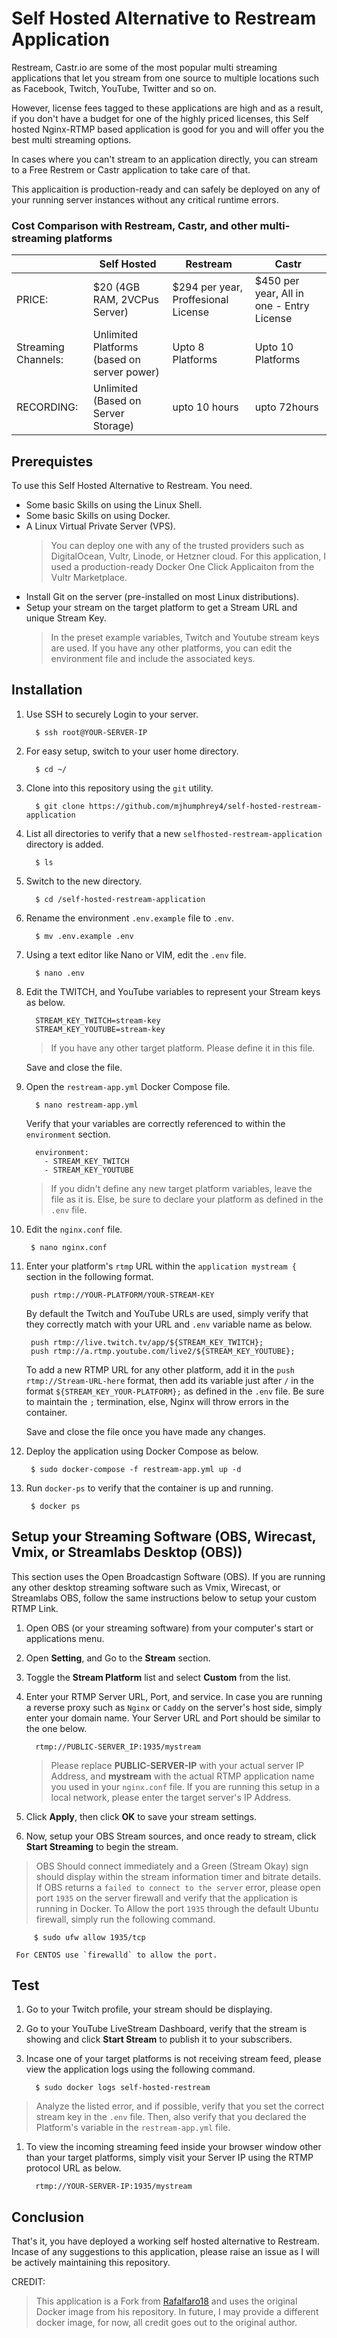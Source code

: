 # Self Hosted Alternative to Restream Application

Restream, Castr.io are some of the most popular multi streaming applications that let you stream from one source to multiple locations such as Facebook, Twitch, YouTube, Twitter and so on.

However, license fees tagged to these applications are high and as a result, if you don't have a budget for one of the highly priced licenses, this Self hosted Nginx-RTMP based application is good for you and will offer you the best multi streaming options.

In cases where you can't stream to an application directly, you can stream to a Free Restrem or Castr application to take care of that.

This applicaition is production-ready and can safely be deployed on any of your running server instances without any critical runtime errors.

### Cost Comparison with Restream, Castr, and other multi-streaming platforms

|     | Self Hosted | Restream | Castr |
| --- | --- | --- | --- |
| PRICE: | $20 (4GB RAM, 2VCPus Server) | $294 per year, Proffesional License | $450 per year, All in one - Entry License |
| Streaming Channels: | Unlimited Platforms (based on server power) | Upto 8 Platforms | Upto 10 Platforms |
| RECORDING: | Unlimited (Based on Server Storage) | upto 10 hours | upto 72hours |

## Prerequistes

To use this Self Hosted Alternative to Restream. You need.

* Some basic Skills on using the Linux Shell.
* Some basic Skills on using Docker.
* A Linux Virtual Private Server (VPS).
  > You can deploy one with any of the trusted providers such as DigitalOcean, Vultr, Linode, or Hetzner cloud. For this application, I used a production-ready Docker One Click Applicaiton from the Vultr Marketplace.
* Install Git on the server (pre-installed on most Linux distributions).
* Setup your stream on the target platform to get a Stream URL and unique Stream Key.
  > In the preset example variables, Twitch and Youtube stream keys are used. If you have any other platforms, you can edit the environment file and include the associated keys.

## Installation

1. Use SSH to securely Login to your server.

         $ ssh root@YOUR-SERVER-IP

2. For easy setup, switch to your user home directory.

         $ cd ~/

3. Clone into this repository using the `git` utility.

         $ git clone https://github.com/mjhumphrey4/self-hosted-restream-application

4. List all directories to verify that a new `selfhosted-restream-application` directory is added.

         $ ls

5. Switch to the new directory.

         $ cd /self-hosted-restream-application

6. Rename the environment `.env.example` file to `.env`.

         $ mv .env.example .env

7. Using a text editor like Nano or VIM, edit the `.env` file.

         $ nano .env

8. Edit the TWITCH, and YouTube variables to represent your Stream keys as below.

         STREAM_KEY_TWITCH=stream-key
         STREAM_KEY_YOUTUBE=stream-key

   > If you have any other target platform. Please define it in this file.

   Save and close the file.

9. Open the `restream-app.yml` Docker Compose file.

         $ nano restream-app.yml

     Verify that your variables are correctly referenced to within the `environment` section.

         environment: 
           - STREAM_KEY_TWITCH
           - STREAM_KEY_YOUTUBE

    > If you didn't define any new target platform variables, leave the file as it is. Else, be sure to declare your platform as defined in the `.env` file.

10. Edit the `nginx.conf` file.

         $ nano nginx.conf

11. Enter your platform's `rtmp` URL within the `application mystream {` section in the following format.

         push rtmp://YOUR-PLATFORM/YOUR-STREAM-KEY

    By default the Twitch and YouTube URLs are used, simply verify that they correctly match with your URL and `.env` variable name as below.

         push rtmp://live.twitch.tv/app/${STREAM_KEY_TWITCH};
         push rtmp://a.rtmp.youtube.com/live2/${STREAM_KEY_YOUTUBE};

    To add a new RTMP URL for any other platform, add it in the `push rtmp://Stream-URL-here` format, then add its variable just after `/` in the format `${STREAM_KEY_YOUR-PLATFORM};` as defined in the `.env` file. Be sure to maintain the `;` termination, else, Nginx will throw errors in the container.

    Save and close the file once you have made any changes.

12. Deploy the application using Docker Compose as below.

         $ sudo docker-compose -f restream-app.yml up -d 

13. Run `docker-ps` to verify that the container is up and running.

         $ docker ps

## Setup your Streaming Software (OBS, Wirecast, Vmix, or Streamlabs Desktop (OBS))

This section uses the Open Broadcastign Software (OBS). If you are running any other desktop streaming software such as Vmix, Wirecast, or Streamlabs OBS, follow the same instructions below to setup your custom RTMP Link.

1. Open OBS (or your streaming software) from your computer's start or applications menu.
2. Open **Setting**, and Go to the **Stream** section.
3. Toggle the **Stream Platform** list and select **Custom** from the list.
4. Enter your RTMP Server URL, Port, and service. In case you are running a reverse proxy such as `Nginx` or `Caddy` on the server's host side, simply enter your domain name. Your Server URL and Port should be similar to the one below.

         rtmp://PUBLIC-SERVER_IP:1935/mystream

   > Please replace **PUBLIC-SERVER-IP** with your actual server IP Address, and **mystream** with the actual RTMP application name you used in your `nginx.conf` file.
   > If you are running this setup in a local network, please enter the target server's IP Address.

5. Click **Apply**, then click **OK** to save your stream settings.
6. Now, setup your OBS Stream sources, and once ready to stream, click **Start Streaming** to begin the stream.

> OBS Should connect immediately and a Green (Stream Okay) sign should display within the stream information timer and bitrate details. If OBS returns a `failed to connect to the server` error, please open port `1935` on the server firewall and verify that the application is running in Docker. To Allow the port `1935` through the default Ubuntu firewall, simply run the following command.

         $ sudo ufw allow 1935/tcp

     For CENTOS use `firewalld` to allow the port.

## Test

1. Go to your Twitch profile, your stream should be displaying.
2. Go to your YouTube LiveStream Dashboard, verify that the stream is showing and click **Start Stream** to publish it to your subscribers.
3. Incase one of your target platforms is not receiving stream feed, please view the application logs using the following command.

         $ sudo docker logs self-hosted-restream

> Analyze the listed error, and if possible, verify that you set the correct stream key in the `.env` file. Then, also verify that you declared the Platform's variable in the `restream-app.yml` file.

1. To view the incoming streaming feed inside your browser window other than your target platforms, simply visit your Server IP using the RTMP protocol URL as below.

         rtmp://YOUR-SERVER-IP:1935/mystream

## Conclusion

That's it, you have deployed a working self hosted alternative to Restream. Incase of any suggestions to this application, please raise an issue as I will be actively maintaining this repository.

CREDIT:

> This application is a Fork from [Rafalfaro18](https://github.com/rafalfaro18/self-hosted-restream) and uses the original Docker image from his repository. In future, I may provide a different docker image, for now, all credit goes out to the original author.